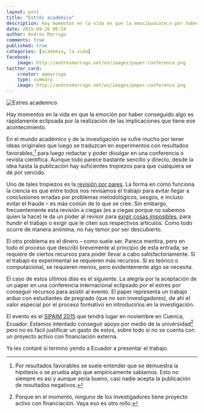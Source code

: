```yaml
---
layout: post
title: "Estrés académico"
description: Hay momentos en la vida en que la emoci&oacute;n por haber conseguido algo es r&aacute;pidamente eclipsada por la realizaci&oacute;n de las implicaciones que tiene ese acontecimiento.
date: 2015-09-26 06:54
author: Andres Marrugo
comments: true
published: true
categories: [academia, la vida]
facebook:
    image: http://andresmarrugo.net/es/images/paper-conference.png
twitter_card:
    creator: agmarrugo
    type: summary
    image: http://andresmarrugo.net/es/images/paper-conference.png
---
```



<div class="aic" style="width:460px"><img src="http://andresmarrugo.net/es/images/paper-conference.png" alt="Estres academico" width="" height="" border="0" /><br></div>

Hay momentos en la vida en que la emoción por haber conseguido algo es rápidamente eclipsada por la realización de las implicaciones que tiene ese acontecimiento. 

<!-- more -->

En el mundo académico y de la investigación se sufre mucho por tener ideas originales que luego se traduzcan en experimentos con resultados favorables,[^fn1] para luego redactar y poder divulgar en una conferencia o revista científica. Aunque todo parece bastante sencillo y directo, desde la idea hasta la publicación hay suficientes tropiezos para que cualquiera se dé por vencido. 

Uno de tales tropiezos es la [revisión por pares][peer]. La forma en cómo funciona la ciencia es que entre todos nos revisamos el trabajo para evitar llegar a conclusiones erradas por problemas metodológicos, sesgos, e incluso evitar el fraude – es más común de lo que se cree. Sin embargo, frecuentemente esta revisión a ciegas (es a ciegas porque no sabemos quien la hace) le da un poder al revisor para [exigir cosas imposibles][peer], para hundir el trabajo o exigir que le citen sus respectivos articulos. Como todo ocurre de manera anónima, no hay temor por ser descubierto. 

El otro problema es el dinero – como suele ser. Parece mentira, pero en todo el proceso que describí brevemente al principio de esta entrada, se requiere de ciertos recursos para poder llevar a cabo satisfactoriamente. Si el trabajo es experimental se requieren más recursos. Si es teórico o computacional, se requieren menos, pero evidentemente algo se necesita. 

El caso de estos últimos días es el siguiente. La alegría por la aceptación de un paper en una conferencia internacional eclipsado por el estrés por conseguir recursos para asistir al evento. El paper representa un trabajo arduo con estudiantes de pregrado (que no son investigadores), de ahí el valor especial por el proceso formativo en introducirlos en la investigación. 

El evento es el [SIPAIM 2015][sipaim] que tendrá lugar en noviembre en Cuenca, Ecuador. Estamos intentado conseguir apoyo por medio de la universidad[^fn2] pero no es fácil justificar un gasto de estos, sobre todo si no se cuenta con un proyecto activo con financiación externa. 

Ya les contaré si termino yendo a Ecuador a presentar el trabajo. 

[^fn1]: Por resultados favorables se suele entender que se demuestra la hipótesis o se prueba algo que empíricamente sabíamos. Esto no siempre es así y aunque sería bueno, casi nadie acepta la publicación de resultados negativos. 

[^fn2]: Porque en el momento, ninguno de los investigadores tiene proyecto activo con financiación. Vaya eso es otro rollo. 

[sipaim]: http://www.sipaim.org/?mod=registration "SIPAIM - 2015"
[peer]: http://jasonya.com/wp/your-manuscript-on-peer-review/ "Your Manuscript On Peer Review | The Mad Scientist Confectioner's Club"